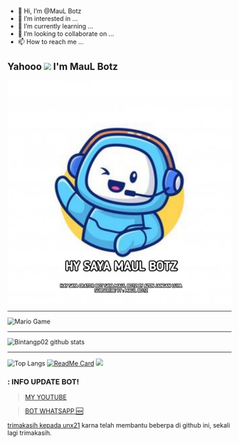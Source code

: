 - 👋 Hi, I’m @MauL Botz
- 👀 I’m interested in ...
- 🌱 I’m currently learning ...
- 💞️ I’m looking to collaborate on ...
- 📫 How to reach me ...

## Yahooo <img src="https://github.com/TheDudeThatCode/TheDudeThatCode/blob/master/Assets/Hi.gif" width="29px"> I'm MauL Botz
<img align="center" height="auto" src="https://github.com/AzenMKS/MauL-v2/blob/master/media/5.jpg"/>

___

<img src="https://github.com/TheDudeThatCode/TheDudeThatCode/blob/master/Assets/Mario_Gameplay.gif" alt="Mario Game" width="600" />

___

![Bintangp02 github stats](https://github-readme-stats.vercel.app/api?username=AzenMKS&show_icons=true&theme=buefy&show_owner=true)
___

![Top Langs](https://github-readme-stats.vercel.app/api/top-langs/?username=AzenMKS&theme=buefy)
[![ReadMe Card](https://github-readme-stats.vercel.app/api/pin/?username=AzenMKS&repo=MauL-Md&theme=buefy)](https://github.com/AzenMKS/MauL-Mdhttps://github.com/AzenMKS/MauL-Md)
![](https://github-profile-trophy.vercel.app/?username=Bintangp02&row=2&column=3)

### : INFO UPDATE BOT!

<!--INFO UPDATE BOT!-->
>[MY YOUTUBE](https://youtube.com/channel/UC6-SaCfnLhy_gHdBodNFP1A)
<!--INFO UPDATE BOT!-->
>[ BOT WHATSAPP 🆕](https://github.com/AzenMKS)
<!--INFO UPDATE BOT!-->
[trimakasih kepada unx21](https://github.com/unx21) karna telah membantu beberpa di github ini, sekali lagi trimakasih.
